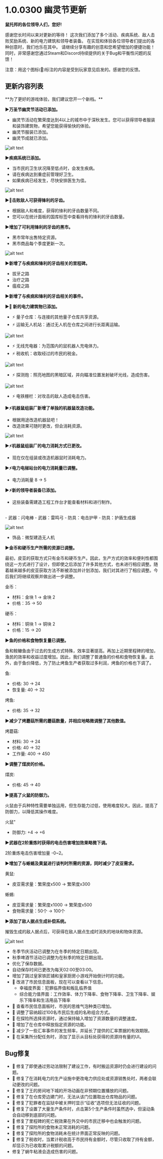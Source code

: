 # 1.0.0300 幽灵节更新

**鼠托邦的各位领导人们，您好!**

感谢您长时间以来对更新的等待！
这次我们添加了多个活动、疾病系统、敌人击败奖励系统、新的电力建筑和领导者装备。
在实现和体验各位领导者们提出的各种创意时，我们也乐在其中。
请继续分享有趣的创意和您希望增加的便捷功能！
同时，非常感谢您通过Steam和Discord持续提供的关于Bug和平衡性问题的反馈！

注意：用这个图标(💌)标注的内容是受到玩家意见启发的。感谢您的反馈。

## 更新内容列表

\*\*为了更好的游戏体验，我们建议您开一个新档。\*\*

**▶万圣节幽灵节活动已添加。**

- 幽灵节活动在繁荣度达到4以上的城市中于深秋发生。您可以获得领导者服装和装饰建筑物，希望您能获得愉快的体验。
- 幽灵节服装已添加。
- 幽灵节成就已添加。

![alt text](https://clan.akamai.steamstatic.com/images//43311876/1a628e1f2932b376dacfd99f9e4c6bb5f42de6bc.gif)

**▶疾病系统已添加。**

- 当市民的卫生状况降至低点时，会发生疾病。
- 请在疾病达到重症前管理好卫生。
- 如果疾病已经发生，尽快安排医生为佳。

![alt text](https://clan.akamai.steamstatic.com/images//43311876/32f63297244b55fd01def7e0aa2ef606d889c640.gif)

**▶💌击败敌人可获得锋利的牙齿。**

- 根据敌人和难度，获得的锋利的牙齿数量不同。
- 您可以在统计面板的国库标签中查看持有的锋利的牙齿数量。

**▶增加了可利用锋利的牙齿的黑市。**

- 黑市常年出售特定资源。
- 黑市商品每个季度更新一次。

![alt text](https://clan.akamai.steamstatic.com/images//43311876/4dcc4bcdab068d59dd253c24c8b0c46111117c81.gif)

**▶新增了与疾病和锋利的牙齿相关的里程碑。**

- 拔牙之路
- 治疗之路
- 瘟疫之路

**▶新增了与疾病和锋利的牙齿相关的事件。**

**▶💌 新的电力建筑物已添加。**

- ⚡ 量子仓库：与连接的其他量子仓库共享资源。
- ⚡ 运输无人机站：通过无人机在仓库之间进行长距离运输。

![alt text](https://clan.akamai.steamstatic.com/images//43311876/7e06691ba875dfa069da99d326c872ba4c92f987.gif)

- ⚡ 无线充电器：为范围内的鼠机器人充电体力。
- ⚡ 税收机：收取经过的市民的税金。

![alt text](https://clan.akamai.steamstatic.com/images//43311876/4f98ed25eb296a6bc717e5686e3b3db70e776d8f.gif)

- ⚡ 探测炮：照亮地图的黑暗区域，并向瞄准位置发射破坏光线，造成伤害。

![alt text](https://clan.akamai.steamstatic.com/images//43311876/d2b9181e0a849401d130a03daaab425e2b0c6e3e.gif)

- ⚡ 电铁栅栏：对攻击的敌人造成电击伤害。

**▶⚡机器鼠组装厂新增了单独的机器鼠改造功能。**

- 根据用途改造机器鼠吧！
- 改造效果可随时更改，但会消耗资源。

![alt text](https://clan.akamai.steamstatic.com/images//43311876/24fe6ef9d7903b3cc4ff543f80c79ac33ea41d7e.gif)

**▶⚡机器鼠组装厂的电力消耗方式已更改。**

- 现在仅在组装或改造机器鼠时消耗电力。

**▶⚡电力电梯站台的电力消耗量已调整。**

- 电力消耗量 8 → 5

**▶⚡新的领导者装备已添加。**

- 这些装备需建造工程工作台才能查看材料和进行制作。
<br>
- 武器：闪电棒
- 武器：雷鸣弓
- 防具：电击护甲
- 防具：护盾生成器

![alt text](https://clan.akamai.steamstatic.com/images//43311876/b84490d45164df6209f4fdeeaae883d8f4c6bd08.gif)

- 饰品：微型建造无人机

**▶金币和硬币生产所需的资源已调整。**

最初，皮亚的获取方式只有金币和硬币生产。因此，生产方式的效率和便利性都围绕这一方式进行了设计，但即使之后添加了许多其他方式，也未进行相应调整。随着越来越多的皮亚获取方法不断被添加并计划添加，我们对其进行了相应调整。今后我们将继续观察并做出进一步调整。

金币：

- 材料：金块 1 → 金块 2
- 价格：35 → 50

硬币：

- 材料：铜块 1 → 铜块 2
- 价格：15 → 20

**▶鱼的价格和食物恢复量已调整。**

鱼和𩽾𩾌鱼由于过去的生成方式特殊，效率显著提高。再加上近期里程碑的增加，渔民的效率和收益过度增加。因此，我们调整了普通鱼的价格和食物恢复量。此外，由于鱼价降低，为了防止烤鱼生产者获取过多利润，烤鱼的价格也下调了。

鱼:

- 价格: 30 → 24
- 恢复量: 40 → 32

烤鱼:

- 价格: 35 → 32

**▶减少了烤蘑菇所需的蘑菇数量，并相应地略微调整了其他数值。**

烤蘑菇:

- 材料: 30 → 24
- 价格: 40 → 32
- 工作量: 400 → 450

**▶调整了煤炭的价格。**

煤炭:

- 价格: 45 → 40

**▶提高了火鼠的防御力。**

火鼠由于兵种特性需要单独运用，但生存能力过低，使用难度较大。因此，提高了防御力，以降低其操作难度。

火鼠"

- 防御力: +4 → +6

**▶武器在2阶重炼时获得的电击伤害增加效果略微下调。**

2阶重炼电击伤害增加量 -0~2。

**▶增加了与蜥蜴及黄鼠进行谈判时所需的资源，同时减少了皮亚需求。**

黄鼠:

- 皮亚需求量：繁荣度x500 → 繁荣度x300

蜥蜴:

- 皮亚需求量：繁荣度x1000 → 繁荣度x500
- 食物需求量：50个 → 100个

**▶添加了敌人据点生成补偿系统。**

摧毁生成的敌人据点后，可获得在敌人据点生成时消失的地块和物体资源。

![alt text](https://clan.akamai.steamstatic.com/images//43311876/b014fb9389b3cb69312dad80bf296cc703532526.gif)

- 冬季节庆活动已调整为在冬季的特定日期出现。
- 秋季啤酒节活动已调整为在秋季的特定日期出现。
- 优化了保存数据。
- 自动保存时间已更改为每天02:00至03:00。
- 增加了跳过皇家铁匠铺和皇家厨房小游戏开始倒计时的功能。
- 💌 改进了市民信息面板，现在可以查看以下信息。
  - 幸福度界面：犯罪临界值和叛乱临界值
  - 综合能力值界面：工作效率、体力下降率、食物下降率、卫生下降率、娱乐下降率和生活用品下降率
- 💌 查看市民信息面板时，市民的思维气泡种类已增加。
- 💌 调整了容纳超过100名市民后生成的名称组合方式。
- 💌 在探险所选择资源时，通过保持输入增加了资源数量的调整速度。
- 💌 增加了在仓库中释放指定资源的功能。
- 💌 减少了一些汇率事件的发生频率，并延长了提供的汇率票据的有效期限。
- 💌 在采集所分配任务时，添加了显示从目标处获得的资源持有量的UI。

## Bug修复

- 💌 修复了即使通过劳动法限制了建设工作，有时搬运资源时仍会进行建设的问题。
- 💌 修复了在消耗电力的生产设施中更改电力供应处或资源销售处时，两者会联动更改的问题。
- 💌 修复了王的房间地下城的开场动画在非预期位置播放的问题。
- 💌 修复了在仓库旁边建门时，无法从该门位置取出仓库物品的问题。
- 💌 修复了犯罪者在监狱中被关押时显示“征收”选项但无法征收的问题。
- 💌 修复了设置了大量生产条件时，点击第5个生产条件时虽然选中，但滚动条会自动移到底部的问题。
- 💌 修复了里程碑的死亡税效果在外交中的市民迁移中也会触发的问题。
- 💌 修复了探险所的食物未正常消耗的问题。
- 💌 修复了探险所的食物消耗未在统计界面正常反映的问题。
- 💌 修复了税收时，当累计税收高于市民持有金额时，尽管只收取了持有金额，却显示为已收取累计税额的问题。
- 修复了蜗牛粘液会造成伤害的问题。

